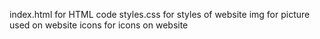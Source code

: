 index.html for HTML code
styles.css for styles of website
img for picture used on website
icons for icons on website

